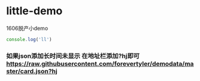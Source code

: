 # little-demo
1606脱产小demo
```js
console.log('ll')
```
### 如果json添加长时间未显示 在地址栏添加?hj即可 https://raw.githubusercontent.com/forevertyler/demodata/master/card.json?hj
